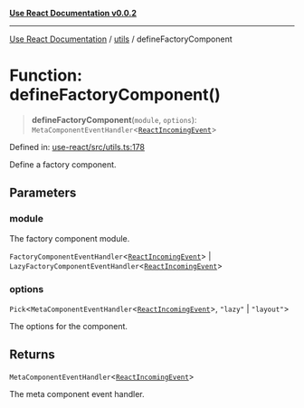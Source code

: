 [**Use React Documentation v0.0.2**](../../README.md)

***

[Use React Documentation](../../modules.md) / [utils](../README.md) / defineFactoryComponent

# Function: defineFactoryComponent()

> **defineFactoryComponent**(`module`, `options`): `MetaComponentEventHandler`\<[`ReactIncomingEvent`](../../declarations/type-aliases/ReactIncomingEvent.md)\>

Defined in: [use-react/src/utils.ts:178](https://github.com/stonemjs/use-react/blob/48b0fa89405b138aef5b9a5bc1a85e12108c1404/src/utils.ts#L178)

Define a factory component.

## Parameters

### module

The factory component module.

`FactoryComponentEventHandler`\<[`ReactIncomingEvent`](../../declarations/type-aliases/ReactIncomingEvent.md)\> | `LazyFactoryComponentEventHandler`\<[`ReactIncomingEvent`](../../declarations/type-aliases/ReactIncomingEvent.md)\>

### options

`Pick`\<`MetaComponentEventHandler`\<[`ReactIncomingEvent`](../../declarations/type-aliases/ReactIncomingEvent.md)\>, `"lazy"` \| `"layout"`\>

The options for the component.

## Returns

`MetaComponentEventHandler`\<[`ReactIncomingEvent`](../../declarations/type-aliases/ReactIncomingEvent.md)\>

The meta component event handler.
